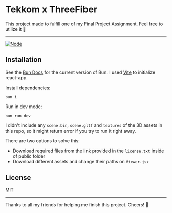 # Tekkom x ThreeFiber

This project made to fulfill one of my Final Project Assignment. Feel free to utilize it 🙌

---

[![Node](https://img.shields.io/node/v/vite)][node]

## Installation

See the [Bun Docs][bun] for the current version of Bun. I used [Vite][vite] to initialize react-app.

Install dependencies:
```
bun i
```

Run in dev mode:
```
bun run dev
```

I didn't include any `scene.bin`, `scene.gltf` and `textures` of the 3D assets in this repo, so it might return error if you try to run it right away.

There are two options to solve this:
- Download required files from the link provided in the `license.txt` inside of public folder
- Download different assets and change their paths on `Viewer.jsx`

## License

MIT

---

Thanks to all my friends for helping me finish this project. Cheers! 🥂

[node]: https://nodejs.org/en/blog/release/v20.10.0
[bun]: https://bun.sh/
[vite]: https://vitejs.dev/guide/